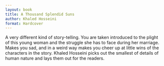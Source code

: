 ```yaml
---
layout: book
title: A Thousand Splendid Suns
author: Khaled Hosseini
format: Hardcover
---
```


A very different kind of story-telling. You are taken introduced to the plight of this young woman and the struggle she has to face during her marriage. Makes you sad, and in a weird way makes you cheer up at little wins of the characters in the story. Khaled Hosseini picks out the smallest of details of human nature and lays them out for the readers.

